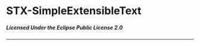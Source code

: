 # STX-SimpleExtensibleText
##### Licensed Under the Eclipse Public License 2.0

******************************************************************************
